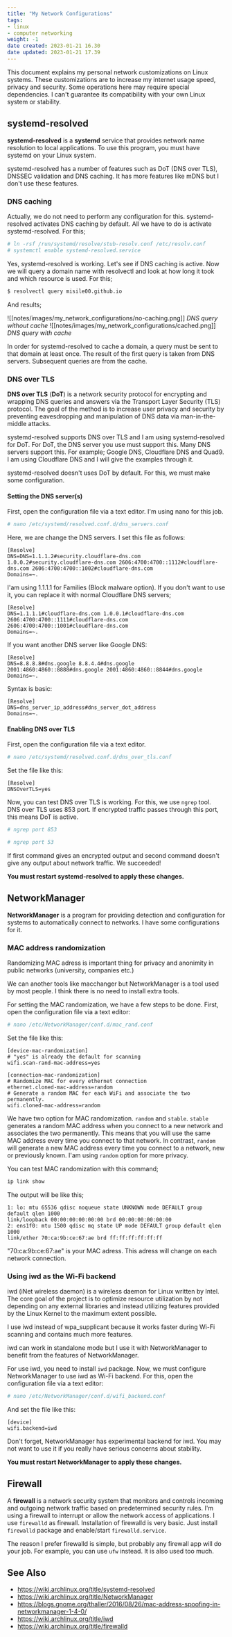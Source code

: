 ```yaml
---
title: "My Network Configurations"
tags:
- linux
- computer networking
weight: -1
date created: 2023-01-21 16.30
date updated: 2023-01-21 17.39
---
```


This document explains my personal network customizations on Linux systems. These customizations are to increase my internet usage speed, privacy and security. Some operations here may require special dependencies. I can't guarantee its compatibility with your own Linux system or stability.

## systemd-resolved

**systemd-resolved** is a **systemd** service that provides network name resolution to local applications. To use this program, you must have systemd on your Linux system.

systemd-resolved has a number of features such as DoT (DNS over TLS), DNSSEC validation and DNS caching. It has more features like mDNS but I don't use these features.

### DNS caching

Actually, we do not need to perform any configuration for this. systemd-resolved activates DNS caching by default. All we have to do is activate systemd-resolved.
For this;

```bash
# ln -rsf /run/systemd/resolve/stub-resolv.conf /etc/resolv.conf
# systemctl enable systemd-resolved.service
```

Yes, systemd-resolved is working. Let's see if DNS caching is active.
Now we will query a domain name with resolvectl and look at how long it took and which resource is used.
For this;

```bash
$ resolvectl query misile00.github.io
```

And results;

![[notes/images/my_network_configurations/no-caching.png]]
*DNS query without cache*
![[notes/images/my_network_configurations/cached.png]]
*DNS query with cache*

In order for systemd-resolved to cache a domain, a query must be sent to that domain at least once. The result of the first query is taken from DNS servers. Subsequent queries are from the cache.

### DNS over TLS

**DNS over TLS** (**DoT**) is a network security protocol for encrypting and wrapping DNS queries and answers via the Transport Layer Security (TLS) protocol. The goal of the method is to increase user privacy and security by preventing eavesdropping and manipulation of DNS data via man-in-the-middle attacks.

systemd-resolved supports DNS over TLS and I am using systemd-resolved for DoT. For DoT, the DNS server you use must support this. Many DNS servers support this. For example; Google DNS, Cloudflare DNS and Quad9. I am using Cloudflare DNS and I will give the examples through it.

systemd-resolved doesn't uses DoT by default. For this, we must make some configuration.

#### Setting the DNS server(s)

First, open the configuration file via a text editor. I'm using nano for this job.

```bash
# nano /etc/systemd/resolved.conf.d/dns_servers.conf
```

Here, we are change the DNS servers. I set this file as follows:

```
[Resolve]
DNS=DNS=1.1.1.2#security.cloudflare-dns.com 1.0.0.2#security.cloudflare-dns.com 2606:4700:4700::1112#cloudflare-dns.com 2606:4700:4700::1002#cloudflare-dns.com
Domains=~.
```

I'am using 1.1.1.1 for Families (Block malware option). If you don't want to use it, you can replace it with normal Cloudflare DNS servers;

```
[Resolve]
DNS=1.1.1.1#cloudflare-dns.com 1.0.0.1#cloudflare-dns.com 2606:4700:4700::1111#cloudflare-dns.com 2606:4700:4700::1001#cloudflare-dns.com
Domains=~.
```

If you want another DNS server like Google DNS:

```
[Resolve]
DNS=8.8.8.8#dns.google 8.8.4.4#dns.google 2001:4860:4860::8888#dns.google 2001:4860:4860::8844#dns.google
Domains=~.
```

Syntax is basic:

```
[Resolve]
DNS=dns_server_ip_address#dns_server_dot_address
Domains=~.
```

#### Enabling DNS over TLS

First, open the configuration file via a text editor.

```bash
# nano /etc/systemd/resolved.conf.d/dns_over_tls.conf
```

Set the file like this:

```
[Resolve]
DNSOverTLS=yes
```

Now, you can test DNS over TLS is working.
For this, we use `ngrep` tool. DNS over TLS uses 853 port. If encrypted traffic passes through this port, this means DoT is active.

```bash
# ngrep port 853
```

```bash
# ngrep port 53
```

If first command gives an encrypted output and second command doesn't give any output about network traffic. We succeeded!

**You must restart systemd-resolved to apply these changes.**

## NetworkManager

**NetworkManager** is a program for providing detection and configuration for systems to automatically connect to networks. I have some configurations for it.

### MAC address randomization

Randomizing MAC adress is important thing for privacy and anonimity in public networks (university, companies etc.)

We can another tools like macchanger but NetworkManager is a tool used by most people. I think there is no need to install extra tools.

For setting the MAC randomization, we have a few steps to be done. First, open the configuration file via a text editor:

```bash
# nano /etc/NetworkManager/conf.d/mac_rand.conf
```

Set the file like this:

```
[device-mac-randomization]
# "yes" is already the default for scanning
wifi.scan-rand-mac-address=yes
 
[connection-mac-randomization]
# Randomize MAC for every ethernet connection
ethernet.cloned-mac-address=random
# Generate a random MAC for each WiFi and associate the two permanently.
wifi.cloned-mac-address=random
```

We have two option for MAC randomization. `random` and `stable`. `stable` generates a random MAC address when you connect to a new network and associates the two permanently. This means that you will use the same MAC address every time you connect to that network. In contrast, `random` will generate a new MAC address every time you connect to a network, new or previously known. I'am using `random` option for more privacy.

You can test MAC randomization with this command;

```bash
ip link show
```

The output will be like this;

```
1: lo: mtu 65536 qdisc noqueue state UNKNOWN mode DEFAULT group default qlen 1000
link/loopback 00:00:00:00:00:00 brd 00:00:00:00:00:00
2: ens1f0: mtu 1500 qdisc mq state UP mode DEFAULT group default qlen 1000
link/ether 70:ca:9b:ce:67:ae brd ff:ff:ff:ff:ff:ff
```

"70:ca:9b:ce:67:ae" is your MAC adress. This adress will change on each network connection.

### Using iwd as the Wi-Fi backend

iwd (iNet wireless daemon) is a wireless daemon for Linux written by Intel. The core goal of the project is to optimize resource utilization by not depending on any external libraries and instead utilizing features provided by the Linux Kernel to the maximum extent possible.

I use iwd instead of wpa_supplicant because it works faster during Wi-Fi scanning and contains much more features.

iwd can work in standalone mode but I use it with NetworkManager to benefit from the features of NetworkManager.

For use iwd, you need to install `iwd` package. Now, we must configure NetworkManager to use iwd as Wi-Fi backend.
For this, open the configuration file via a text editor:

```bash
# nano /etc/NetworkManager/conf.d/wifi_backend.conf
```

And set the file like this:

```
[device]
wifi.backend=iwd
```

Don't forget, NetworkManager has experimental backend for iwd. You may not want to use it if you really have serious concerns about stability.

**You must restart NetworkManager to apply these changes.**


## Firewall

A **firewall** is a network security system that monitors and controls incoming and outgoing network traffic based on predetermined security rules. I'm using a firewall to interrupt or allow the network access of applications. I use `firewalld` as firewall. Installation of firewalld is very basic. Just install `firewalld` package and enable/start `firewalld.service`. 

The reason I prefer firewalld is simple, but probably any firewall app will do your job. For example, you can use `ufw` instead. It is also used too much.

## See Also
* https://wiki.archlinux.org/title/systemd-resolved
* https://wiki.archlinux.org/title/NetworkManager
* https://blogs.gnome.org/thaller/2016/08/26/mac-address-spoofing-in-networkmanager-1-4-0/
* https://wiki.archlinux.org/title/iwd
* https://wiki.archlinux.org/title/firewalld